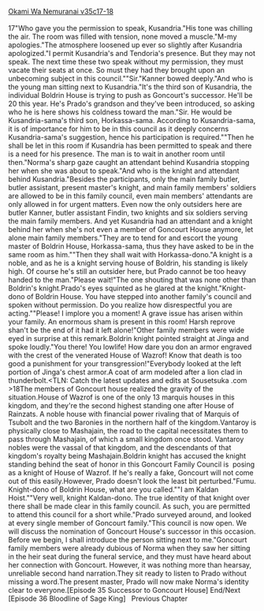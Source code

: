 [Okami Wa Nemuranai v35c17-18](https://www.sousetsuka.com/2021/02/okami-wa-nemuranai-351718.html)
<br/><br/>
17"Who gave you the permission to speak, Kusandria."His tone was chilling the air. The room was filled with tension, none moved a muscle."M-my apologies."The atmosphere loosened up ever so slightly after Kusandria apologized."I permit Kusandria's and Tendoria's presence. But they may not speak. The next time these two speak without my permission, they must vacate their seats at once. So must they had they brought upon an unbecoming subject in this council.""Sir."Kanner bowed deeply."And who is the young man sitting next to Kusandria."It's the third son of Kusandria, the individual Boldrin House is trying to push as Goncourt's successor. He'll be 20 this year. He's Prado's grandson and they've been introduced, so asking who he is here shows his coldness toward the man."Sir. He would be Kusandria-sama's third son, Horkassa-sama. According to Kusandria-sama, it is of importance for him to be in this council as it deeply concerns Kusandria-sama's suggestion, hence his participation is required.""Then he shall be let in this room if Kusandria has been permitted to speak and there is a need for his presence. The man is to wait in another room until then."Norma's sharp gaze caught an attendant behind Kusandria stopping her when she was about to speak."And who is the knight and attendant behind Kusandria."Besides the participants, only the main family butler, butler assistant, present master's knight, and main family members' soldiers are allowed to be in this family council, even main members' attendants are only allowed in for urgent matters. Even now the only outsiders here are butler Kanner, butler assistant Findin, two knights and six soldiers serving the main family members. And yet Kusandria had an attendant and a knight behind her when she's not even a member of Goncourt House anymore, let alone main family members."They are to tend for and escort the young master of Boldrin House, Horkassa-sama, thus they have asked to be in the same room as him.""Then they shall wait with Horkassa-dono."A knight is a noble, and as he is a knight serving house of Boldrin, his standing is likely high. Of course he's still an outsider here, but Prado cannot be too heavy handed to the man."Please wait!"The one shouting that was none other than Boldrin's knight.Prado's eyes squinted as he glared at the knight."Knight-dono of Boldrin House. You have stepped into another family's council and spoken without permission. Do you realize how disrespectful you are acting.""Please! I implore you a moment! A grave issue has arisen within your family. An enormous sham is present in this room! Harsh reprove shan't be the end of it had it left alone!"Other family members were wide eyed in surprise at this remark.Boldrin knight pointed straight at Jinga and spoke loudly."You there! You lowlife! How dare you don an armor engraved with the crest of the venerated House of Wazrof! Know that death is too good a punishment for your transgression!"Everybody looked at the left portion of Jinga's chest armor.A coat of arm modeled after a lion clad in thunderbolt.<TLN: Catch the latest updates and edits at Sousetsuka .com >18The members of Goncourt house realized the gravity of the situation.House of Wazrof is one of the only 13 marquis houses in this kingdom, and they're the second highest standing one after House of Rainzats. A noble house with financial power rivaling that of Marquis of Tsubolt and the two Baronies in the northern half of the kingdom.Vantaroy is physically close to Mashajain, the road to the capital necessitates them to pass through Mashajain, of which a small kingdom once stood. Vantaroy nobles were the vassal of that kingdom, and the descendants of that kingdom's royalty being Mashajain.Boldrin knight has accused the knight standing behind the seat of honor in this Goncourt Family Council is  posing as a knight of House of Wazrof. If he's really a fake, Goncourt will not come out of this easily.However, Prado doesn't look the least bit perturbed."Fumu. Knight-dono of Boldrin House, what are you called.""I am Kaldan Hoist.""Very well, knight Kaldan-dono. The true identity of that knight over there shall be made clear in this family council. As such, you are permitted to attend this council for a short while."Prado surveyed around, and looked at every single member of Goncourt family."This council is now open. We will discuss the nomination of Goncourt House's successor in this occasion. Before we begin, I shall introduce the person sitting next to me."Goncourt family members were already dubious of Norma when they saw her sitting in the heir seat during the funeral service, and they must have heard about her connection with Goncourt. However, it was nothing more than hearsay, unreliable second hand narration.They sit ready to listen to Prado without missing a word.The present master, Prado will now make Norma's identity clear to everyone.[Episode 35 Successor to Goncourt House] End/Next [Episode 36 Bloodline of Sage King]   Previous Chapter <br/>
